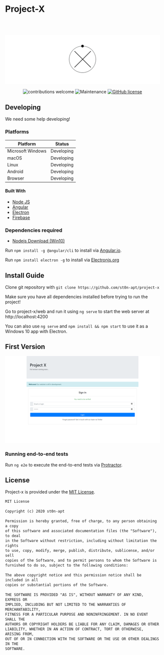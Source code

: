 # Project-X

<br />
<br />
<div align="center">

![Project-X logo](resources/logo.jpg)



![contributions welcome](https://img.shields.io/badge/contributions-welcome-brightgreen.svg?style=flat) ![Maintenance](https://img.shields.io/badge/Maintained%3F-yes-green.svg) [![GitHub license](https://img.shields.io/badge/license-MIT-blue.svg?style=flat-square)](https://github.com/st0n-apt/project-x/blob/master/LICENSE)

<div align="left">


## Developing

We need some help developing!

### Platforms

Platform| Status
------------ | -------------
Microsoft Windows | Developing
macOS | Developing
Linux | Developing
Android  | Developing
Browser | Developing

#### Built With

- [Node JS](https://nodejs.org/en/)
- [Angular](https://angular.io/)
- [Electron](https://electronjs.org)
- [Firebase](https://firebase.google.com/)

### Dependencies required

- [Nodejs Download (Win10)](https://nodejs.org/dist/v12.14.1/node-v12.14.1-x64.msi)

Run `npm install -g @angular/cli` to install via [Angular.io](http://angular.io/).

Run `npm install electron -g` to install via  [Electronjs.org](https://electronjs.org/)


## Install Guide

Clone git repository with `git clone https://github.com/st0n-apt/project-x`

Make sure you have all dependencies installed before trying to run the project!
<br />

Go to project-x/web and run it using `ng serve` to start the web server at http://localhost:4200  

You can also use `ng serve` and `npm install && npm start` to use it as a Windows 10 app with Electron.
<br />

## First Version
![Project-X first_version](resources/first_version.png)


### Running end-to-end tests

Run `ng e2e` to execute the end-to-end tests via [Protractor](http://www.protractortest.org/).

## License

Project-x is provided under the [MIT License](https://github.com/st0n-apt/project-x/blob/master/LICENSE).

```text
MIT License

Copyright (c) 2020 st0n-apt

Permission is hereby granted, free of charge, to any person obtaining a copy
of this software and associated documentation files (the "Software"), to deal
in the Software without restriction, including without limitation the rights
to use, copy, modify, merge, publish, distribute, sublicense, and/or sell
copies of the Software, and to permit persons to whom the Software is
furnished to do so, subject to the following conditions:

The above copyright notice and this permission notice shall be included in all
copies or substantial portions of the Software.

THE SOFTWARE IS PROVIDED "AS IS", WITHOUT WARRANTY OF ANY KIND, EXPRESS OR
IMPLIED, INCLUDING BUT NOT LIMITED TO THE WARRANTIES OF MERCHANTABILITY,
FITNESS FOR A PARTICULAR PURPOSE AND NONINFRINGEMENT. IN NO EVENT SHALL THE
AUTHORS OR COPYRIGHT HOLDERS BE LIABLE FOR ANY CLAIM, DAMAGES OR OTHER
LIABILITY, WHETHER IN AN ACTION OF CONTRACT, TORT OR OTHERWISE, ARISING FROM,
OUT OF OR IN CONNECTION WITH THE SOFTWARE OR THE USE OR OTHER DEALINGS IN THE
SOFTWARE.
```
